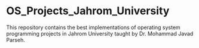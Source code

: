 # OS_Projects_Jahrom_University
This repository contains the best implementations of operating system programming projects in Jahrom University taught by Dr. Mohammad Javad Parseh.
